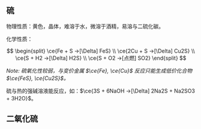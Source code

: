## 硫

物理性质：黄色，晶体，难溶于水，微溶于酒精，易溶与二硫化碳。

化学性质：

$$
\begin{split}
	\ce{Fe + S ->[\Delta] FeS} \\
	\ce{2Cu + S ->[\Delta] Cu2S} \\
	\ce{S + H2 ->[\Delta] H2S} \\
	\ce{S + O2 ->[点燃] SO2}
\end{split}
$$

*Note: 硫氧化性较弱，与变价金属 $\ce{Fe}, \ce{Cu}$ 反应只能生成低价化合物 $\ce{FeS}, \ce{Cu2S}$。*

硫与热的强碱溶液能反应，如：$\ce{3S + 6NaOH ->[\Delta] 2Na2S + Na2SO3 + 3H2O}$。

## 二氧化硫

